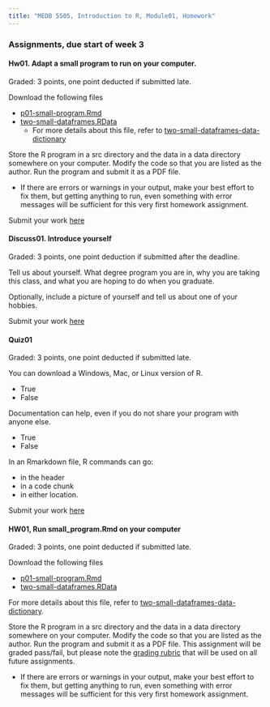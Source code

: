 ```yaml
---
title: "MEDB 5505, Introduction to R, Module01, Homework"
---
```


### Assignments, due start of week 3

#### Hw01. Adapt a small program to run on your computer.

Graded: 3 points, one point deducted if submitted late.

Download the following files

+ [p01-small-program.Rmd][git1]
+ [two-small-dataframes.RData][git2]
  + For more details about this file, refer to [two-small-dataframes-data-dictionary][git3]

Store the R program in a src directory and the data in a data directory somewhere on your computer. Modify the code so that you are listed as the author. Run the program and submit it as a PDF file.
 
+ If there are errors or warnings in your output, make your best effort to fix them, but getting anything to run, even something with error messages will be sufficient for this very first homework assignment.

Submit your work [here][can1]

#### Discuss01. Introduce yourself

Graded: 3 points, one point deduction if submitted after the deadline.

Tell us about yourself. What degree program you are in, why you are taking this class, and what you are hoping to do when you graduate.

Optionally, include a picture of yourself and tell us about one of your hobbies.

Submit your work [here][can2]

#### Quiz01

Graded: 3 points, one point deducted if submitted late.

You can download a Windows, Mac, or Linux version of R.

+ True
+ False

Documentation can help, even if you do not share your program with anyone else.

+ True
+ False

In an Rmarkdown file, R commands can go:

+ in the header
+ in a code chunk
+ in either location.

Submit your work [here][can3]

#### HW01, Run small_program.Rmd on your computer

Graded: 3 points, one point deducted if submitted late.

Download the following files

+ [p01-small-program.Rmd][git1]
+ [two-small-dataframes.RData][git2]

For more details about this file, refer to [two-small-dataframes-data-dictionary][git3].

Store the R program in a src directory and the data in a data directory somewhere on your computer. Modify the code so that you are listed as the author. Run the program and submit it as a PDF file. This assignment will be graded pass/fail, but please note the [grading rubric][git4] that will be used on all future assignments.

+ If there are errors or warnings in your output, make your best effort to fix them, but getting anything to run, even something with error messages will be sufficient for this very first homework assignment.



[can1]: https://umkc.instructure.com/courses/65169/assignments/279192?module_item_id=830847
[can2]: https://umkc.instructure.com/courses/65169/assignments/279189
[can3]: https://umkc.instructure.com/courses/65169/quizzes/64820?module_item_id=830849



[git1]: https://github.com/pmean/classes/blob/master/introduction-to-r/src/p01-small-program.Rmd
[git2]: https://github.com/pmean/classes/blob/master/introduction-to-r/data/two-small-dataframes.RData
[git3]: https://github.com/pmean/classes/blob/master/introduction-to-r/data/two-small-dataframes-data-dictionary.yaml
[git4]: https://github.com/pmean/classes/blob/master/software-engineering/src/grading-rubric.md
